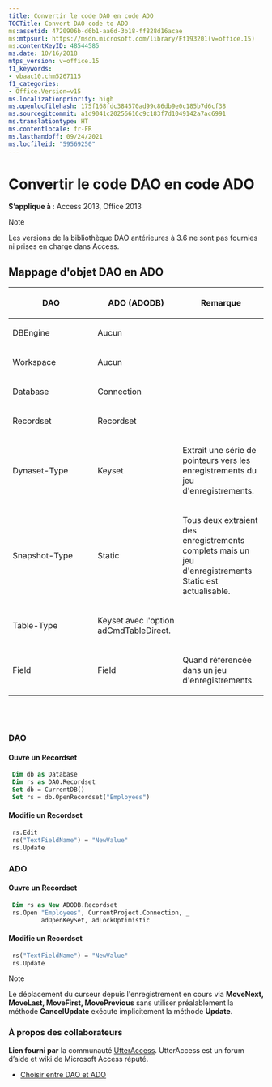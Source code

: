 ```yaml
---
title: Convertir le code DAO en code ADO
TOCTitle: Convert DAO code to ADO
ms:assetid: 4720906b-d6b1-aa6d-3b18-ff828d16acae
ms:mtpsurl: https://msdn.microsoft.com/library/Ff193201(v=office.15)
ms:contentKeyID: 48544585
ms.date: 10/16/2018
mtps_version: v=office.15
f1_keywords:
- vbaac10.chm5267115
f1_categories:
- Office.Version=v15
ms.localizationpriority: high
ms.openlocfilehash: 175f168fdc384570ad99c86db9e0c185b7d6cf38
ms.sourcegitcommit: a1d9041c20256616c9c183f7d1049142a7ac6991
ms.translationtype: HT
ms.contentlocale: fr-FR
ms.lasthandoff: 09/24/2021
ms.locfileid: "59569250"
---
```

# <a name="convert-dao-code-to-ado"></a>Convertir le code DAO en code ADO

**S’applique à** : Access 2013, Office 2013

> [!NOTE]
> Les versions de la bibliothèque DAO antérieures à 3.6 ne sont pas fournies ni prises en charge dans Access.

## <a name="dao-to-ado-object-map"></a>Mappage d'objet DAO en ADO

<table>
<colgroup>
<col style="width: 33%" />
<col style="width: 33%" />
<col style="width: 33%" />
</colgroup>
<thead>
<tr class="header">
<th><p><strong>DAO</strong></p></th>
<th><p><strong>ADO (ADODB)</strong></p></th>
<th><p><strong>Remarque</strong></p></th>
</tr>
</thead>
<tbody>
<tr class="odd">
<td><p>DBEngine</p></td>
<td><p>Aucun</p></td>
<td><p></p></td>
</tr>
<tr class="even">
<td><p>Workspace</p></td>
<td><p>Aucun</p></td>
<td><p></p></td>
</tr>
<tr class="odd">
<td><p>Database</p></td>
<td><p>Connection</p></td>
<td><p></p></td>
</tr>
<tr class="even">
<td><p>Recordset</p></td>
<td><p>Recordset</p></td>
<td><p></p></td>
</tr>
<tr class="odd">
<td><p>Dynaset-Type</p></td>
<td><p>Keyset</p></td>
<td><p>Extrait une série de pointeurs vers les enregistrements du jeu d'enregistrements.</p></td>
</tr>
<tr class="even">
<td><p>Snapshot-Type</p></td>
<td><p>Static</p></td>
<td><p>Tous deux extraient des enregistrements complets mais un jeu d'enregistrements Static est actualisable.</p></td>
</tr>
<tr class="odd">
<td><p>Table-Type</p></td>
<td><p>Keyset avec l'option adCmdTableDirect.</p></td>
<td><p></p></td>
</tr>
<tr class="even">
<td><p>Field</p></td>
<td><p>Field</p></td>
<td><p>Quand référencée dans un jeu d'enregistrements.</p></td>
</tr>
</tbody>
</table>

<br/>
<br/>

### <a name="dao"></a>DAO

#### <a name="open-a-recordset"></a>Ouvre un Recordset

```vb
 Dim db as Database
 Dim rs as DAO.Recordset
 Set db = CurrentDB()
 Set rs = db.OpenRecordset("Employees")
```

#### <a name="edit-a-recordset"></a>Modifie un Recordset

```vb
 rs.Edit 
 rs("TextFieldName") = "NewValue"
 rs.Update
```

### <a name="ado"></a>ADO

#### <a name="open-a-recordset"></a>Ouvre un Recordset

```vb
 Dim rs as New ADODB.Recordset
 rs.Open "Employees", CurrentProject.Connection, _
         adOpenKeySet, adLockOptimistic
```

#### <a name="edit-a-recordset"></a>Modifie un Recordset

```vb
 rs("TextFieldName") = "NewValue" 
 rs.Update
```


> [!NOTE]
> Le déplacement du curseur depuis l'enregistrement en cours via **MoveNext, MoveLast, MoveFirst, MovePrevious** sans utiliser préalablement la méthode **CancelUpdate** exécute implicitement la méthode **Update**.

### <a name="about-the-contributors"></a>À propos des collaborateurs

**Lien fourni par** la communauté [UtterAccess](https://www.utteraccess.com). UtterAccess est un forum d’aide et wiki de Microsoft Access réputé.

- [Choisir entre DAO et ADO](https://www.utteraccess.com/wiki/index.php/choosing_between_dao_and_ado)

<br/>

